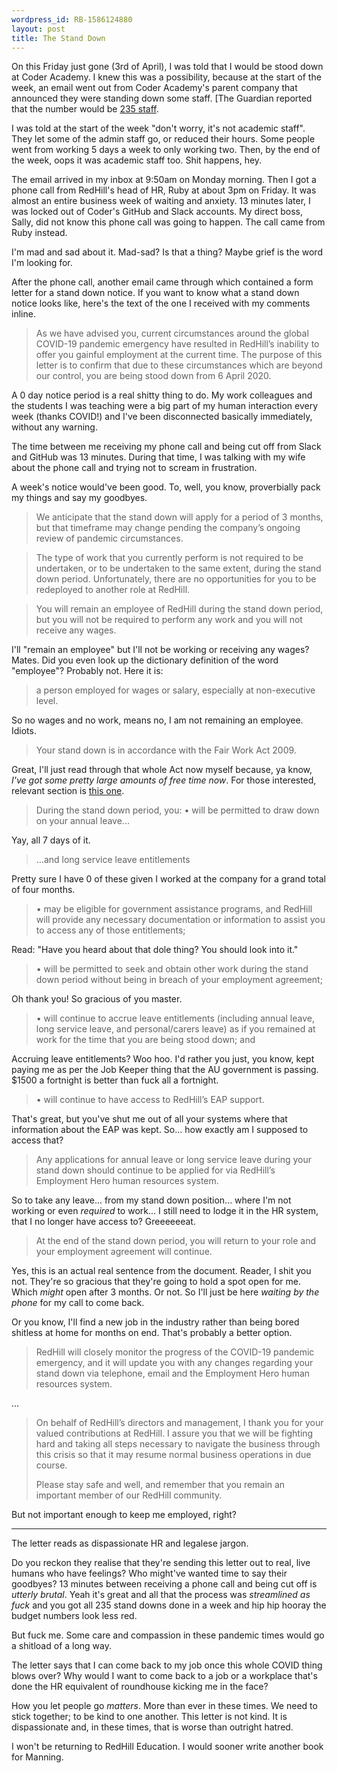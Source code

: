 ```yaml
---
wordpress_id: RB-1586124880
layout: post
title: The Stand Down
---
```


On this Friday just gone (3rd of April), I was told that I would be stood down at Coder Academy. I knew this was a possibility, because at the start of the week, an email went out from Coder Academy's parent company that announced they were standing down some staff. [The Guardian reported that the number would be [235 staff](https://www.theguardian.com/australia-news/live/2020/mar/30/coronavirus-update-live-australia-news-nsw-qld-victoria-scott-morrison-press-conference-covid-19-restrictions-public-gatherings-cruise-lockdown-app-latest-updates?page=with:block-5e8138d38f0878a2a48aca93#block-5e8138d38f0878a2a48aca93).

I was told at the start of the week "don't worry, it's not academic staff". They let some of the admin staff go, or reduced their hours. Some people went from working 5 days a week to only working two. Then, by the end of the week, oops it was academic staff too. Shit happens, hey.

The email arrived in my inbox at 9:50am on Monday morning. Then I got a phone call from RedHill's head of HR, Ruby at about 3pm on Friday. It was almost an entire business week of waiting and anxiety. 13 minutes later, I was locked out of Coder's GitHub and Slack accounts. My direct boss, Sally, did not know this phone call was going to happen. The call came from Ruby instead.

I'm mad and sad about it. Mad-sad? Is that a thing? Maybe grief is the word I'm looking for.

After the phone call, another email came through which contained a form letter for a stand down notice. If you want to know what a stand down notice looks like, here's the text of the one I received with my comments inline.

> As we have advised you, current circumstances around the global COVID-19 pandemic emergency have resulted in RedHill’s inability to offer you gainful employment at the current time. The purpose of this letter is to confirm that due to these circumstances which are beyond our control, you are being stood down from 6 April 2020.

A 0 day notice period is a real shitty thing to do. My work colleagues and the students I was teaching were a big part of my human interaction every week (thanks COVID!) and I've been disconnected basically immediately, without any warning.

The time between me receiving my phone call and being cut off from Slack and GitHub was 13 minutes. During that time, I was talking with my wife about the phone call and trying not to scream in frustration.

A week's notice would've been good. To, well, you know, proverbially pack my things and say my goodbyes.

> We anticipate that the stand down will apply for a period of 3 months, but that timeframe may change pending the company’s ongoing review of pandemic circumstances.

> The type of work that you currently perform is not required to be undertaken, or to be undertaken to the same extent, during the stand down period. Unfortunately, there are no opportunities for you to be redeployed to another role at RedHill.

> You will remain an employee of RedHill during the stand down period, but you will not be required to perform any work and you will not receive any wages.

I'll "remain an employee" but I'll not be working or receiving any wages? Mates. Did you even look up the dictionary definition of the word "employee"? Probably not. Here it is:

> a person employed for wages or salary, especially at non-executive level.

So no wages and no work, means no, I am not remaining an employee. Idiots.

> Your stand down is in accordance with the Fair Work Act 2009.

Great, I'll just read through that whole Act now myself because, ya know, _I've got some pretty large amounts of free time now_. For those interested, relevant section is [this one](http://www7.austlii.edu.au/cgi-bin/viewdoc/au/legis/cth/consol_act/fwa2009114/s524.html).

> During the stand down period, you:
> • will be permitted to draw down on your annual leave...

Yay, all 7 days of it.

> ...and long service leave entitlements

Pretty sure I have 0 of these given I worked at the company for a grand total of four months.

> • may be eligible for government assistance programs, and RedHill will provide any necessary documentation or information to assist you to access any of those entitlements;

Read: "Have you heard about that dole thing? You should look into it."

> • will be permitted to seek and obtain other work during the stand down period without being in breach of your employment agreement;

Oh thank you! So gracious of you master.

> • will continue to accrue leave entitlements (including annual leave, long service leave, and personal/carers leave) as if you remained at work for the time that you are being stood down; and

Accruing leave entitlements? Woo hoo. I'd rather you just, you know, kept paying me as per the Job Keeper thing that the AU government is passing. \$1500 a fortnight is better than fuck all a fortnight.

> • will continue to have access to RedHill’s EAP support.

That's great, but you've shut me out of all your systems where that information about the EAP was kept. So... how exactly am I supposed to access that?

> Any applications for annual leave or long service leave during your stand down should continue to be applied for via RedHill’s Employment Hero human resources system.

So to take any leave... from my stand down position... where I'm not working or even _required_ to work... I still need to lodge it in the HR system, that I no longer have access to? Greeeeeeat.

> At the end of the stand down period, you will return to your role and your employment agreement will continue.

Yes, this is an actual real sentence from the document. Reader, I shit you not. They're so gracious that they're going to hold a spot open for me. Which _might_ open after 3 months. Or not. So I'll just be here _waiting by the phone_ for my call to come back.

Or you know, I'll find a new job in the industry rather than being bored shitless at home for months on end. That's probably a better option.

> RedHill will closely monitor the progress of the COVID-19 pandemic emergency, and it will update you with any changes regarding your stand down via telephone, email and the Employment Hero human resources system.

...

> On behalf of RedHill’s directors and management, I thank you for your valued contributions at RedHill. I assure you that we will be fighting hard and taking all steps necessary to navigate the business through this crisis so that it may resume normal business operations in due course.
>
> Please stay safe and well, and remember that you remain an important member of our RedHill community.

But not important enough to keep me employed, right?

---

The letter reads as dispassionate HR and legalese jargon.

Do you reckon they realise that they're sending this letter out to real, live humans who have feelings? Who might've wanted time to say their goodbyes? 13 minutes between receiving a phone call and being cut off is _utterly brutal_. Yeah it's great and all that the process was _streamlined as fuck_ and you got all 235 stand downs done in a week and hip hip hooray the budget numbers look less red.

But fuck me. Some care and compassion in these pandemic times would go a shitload of a long way.

The letter says that I can come back to my job once this whole COVID thing blows over? Why would I want to come back to a job or a workplace that's done the HR equivalent of roundhouse kicking me in the face?

How you let people go _matters_. More than ever in these times. We need to stick together; to be kind to one another. This letter is not kind. It is dispassionate and, in these times, that is worse than outright hatred.

I won't be returning to RedHill Education. I would sooner write another book for Manning.
